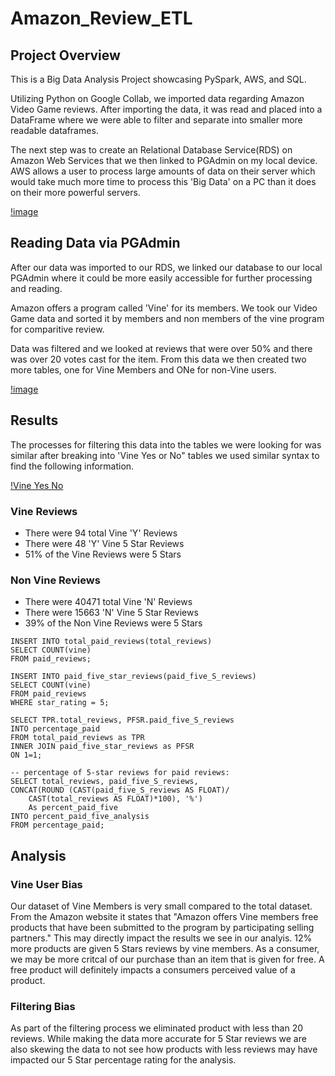 # Amazon_Review_ETL
## Project Overview
This is a Big Data Analysis Project showcasing PySpark, AWS, and SQL.  

Utilizing Python on Google Collab, we imported data regarding Amazon Video Game reviews. After importing the data, it was read and placed into a DataFrame where we were able to filter and separate into smaller more readable dataframes.

The next step was to create an Relational Database Service(RDS) on Amazon Web Services that we then linked to PGAdmin on my local device.  AWS allows a user to process large amounts of data on their server which would take much more time to process this 'Big Data' on a PC than it does on their more powerful servers.

[!image](url)

## Reading Data via PGAdmin
After our data was imported to our RDS, we linked our database to our local PGAdmin where it could be more easily accessible for further processing and reading.

Amazon offers a program called 'Vine' for its members.  We took our Video Game data and sorted it by members and non members of the vine program for comparitive review.

Data was filtered and we looked at reviews that were over 50% and there was over 20 votes cast for the item. From this data we then created two more tables, one for Vine Members and ONe for non-Vine users.

[!image](url)

## Results
The processes for filtering this data into the tables we were looking for was similar after breaking into 'Vine Yes or No" tables we used similar syntax to find the following information.

[!Vine Yes No](url)

### Vine Reviews
* There were 94 total Vine 'Y' Reviews
* There were 48 'Y' Vine 5 Star Reviews
* 51% of the Vine Reviews were 5 Stars

### Non Vine Reviews
* There were 40471 total Vine 'N' Reviews
* There were 15663 'N' Vine 5 Star Reviews
* 39% of the Non Vine Reviews were 5 Stars
```
INSERT INTO total_paid_reviews(total_reviews)
SELECT COUNT(vine)
FROM paid_reviews;
```
```
INSERT INTO paid_five_star_reviews(paid_five_S_reviews)
SELECT COUNT(vine)
FROM paid_reviews
WHERE star_rating = 5;
```
```
SELECT TPR.total_reviews, PFSR.paid_five_S_reviews
INTO percentage_paid
FROM total_paid_reviews as TPR
INNER JOIN paid_five_star_reviews as PFSR
ON 1=1;

-- percentage of 5-star reviews for paid reviews: 
SELECT total_reviews, paid_five_S_reviews,
CONCAT(ROUND (CAST(paid_five_S_reviews AS FLOAT)/
	CAST(total_reviews AS FLOAT)*100), '%')
	As percent_paid_five
INTO percent_paid_five_analysis
FROM percentage_paid;
```


## Analysis
### Vine User Bias
Our dataset of Vine Members is very small compared to the total dataset.  From the Amazon website it states that "Amazon offers Vine members free products that have been submitted to the program by participating selling partners."  This may directly impact the results we see in our analyis.  12% more products are given 5 Stars reviews by vine members.  As a consumer, we may be more critcal of our purchase than an item that is given for free.  A free product will definitely impacts a consumers perceived value of a product.

### Filtering Bias
As part of the filtering process we eliminated product with less than 20 reviews.  While making the data more accurate for 5 Star reviews we are also skewing the data to not see how products with less reviews may have impacted our 5 Star percentage rating for the analysis.  
